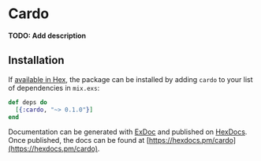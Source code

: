 # Cardo

**TODO: Add description**

## Installation

If [available in Hex](https://hex.pm/docs/publish), the package can be installed
by adding `cardo` to your list of dependencies in `mix.exs`:

```elixir
def deps do
  [{:cardo, "~> 0.1.0"}]
end
```

Documentation can be generated with [ExDoc](https://github.com/elixir-lang/ex_doc)
and published on [HexDocs](https://hexdocs.pm). Once published, the docs can
be found at [https://hexdocs.pm/cardo](https://hexdocs.pm/cardo).

